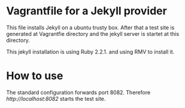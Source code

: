 # Vagrantfile for a Jekyll provider

This file installs Jekyll on a ubuntu trusty box. After that a test site is 
generated at Vagrantfie directory and the jekyll server is startet at this directory.

This jekyll installation is using Ruby 2.2.1. and using RMV to install it.

# How to use

The standard configuration forwards port 8082. Therefore *http://localhost:8082* starts the test site.
